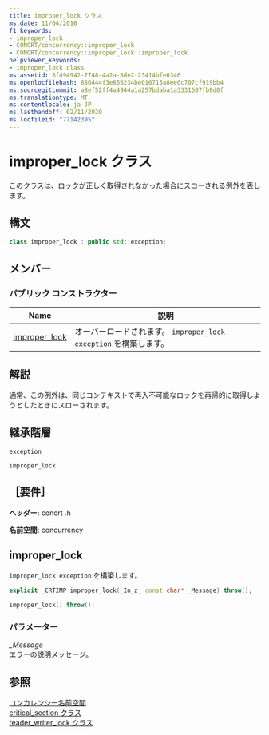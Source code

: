 ```yaml
---
title: improper_lock クラス
ms.date: 11/04/2016
f1_keywords:
- improper_lock
- CONCRT/concurrency::improper_lock
- CONCRT/concurrency::improper_lock::improper_lock
helpviewer_keywords:
- improper_lock class
ms.assetid: 8f494942-7748-4a2a-8de2-23414bfe6346
ms.openlocfilehash: 886444f3e856234be010715a8ee0c707cf919bb4
ms.sourcegitcommit: a8ef52ff4a4944a1a257bdaba1a3331607fb8d0f
ms.translationtype: MT
ms.contentlocale: ja-JP
ms.lasthandoff: 02/11/2020
ms.locfileid: "77142395"
---
```

# <a name="improper_lock-class"></a>improper_lock クラス

このクラスは、ロックが正しく取得されなかった場合にスローされる例外を表します。

## <a name="syntax"></a>構文

```cpp
class improper_lock : public std::exception;
```

## <a name="members"></a>メンバー

### <a name="public-constructors"></a>パブリック コンストラクター

|Name|説明|
|----------|-----------------|
|[improper_lock](#ctor)|オーバーロードされます。 `improper_lock exception` を構築します。|

## <a name="remarks"></a>解説

通常、この例外は、同じコンテキストで再入不可能なロックを再帰的に取得しようとしたときにスローされます。

## <a name="inheritance-hierarchy"></a>継承階層

`exception`

`improper_lock`

## <a name="requirements"></a>［要件］

**ヘッダー:** concrt .h

**名前空間:** concurrency

## <a name="ctor"></a>improper_lock

`improper_lock exception` を構築します。

```cpp
explicit _CRTIMP improper_lock(_In_z_ const char* _Message) throw();

improper_lock() throw();
```

### <a name="parameters"></a>パラメーター

*_Message*<br/>
エラーの説明メッセージ。

## <a name="see-also"></a>参照

[コンカレンシー名前空間](concurrency-namespace.md)<br/>
[critical_section クラス](critical-section-class.md)<br/>
[reader_writer_lock クラス](reader-writer-lock-class.md)
